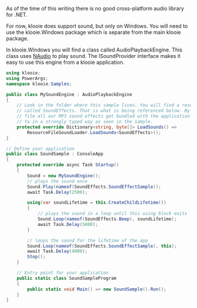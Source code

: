 ﻿As of the time of this writing there is no good cross-platform audio library for .NET. 

For now, klooie does support sound, but only on Windows. You will need to use the klooie.Windows package which is separate from the main klooie package.

In klooie.Windows you will find a class called AudioPlaybackEngine. This class uses [NAudio](https://github.com/naudio/NAudio) to play sound. The ISoundProvider interface makes it easy to use this engine from a klooie application.

```cs
using klooie;
using PowerArgs;
namespace klooie.Samples;

public class MySoundEngine : AudioPlaybackEngine
{
    // Look in the folder where this sample lives. You will find a resource file
    // called SoundEffects. That is what is being referenced below. By using a resource
    // file all our MP3 sound effects get bundled with the application and can be referred
    // to in a strongly typed way as seen in the sample. 
    protected override Dictionary<string, byte[]> LoadSounds() => 
        ResourceFileSoundLoader.LoadSounds<SoundEffects>();
}

// Define your application
public class SoundSample : ConsoleApp
{
    protected override async Task Startup()
    {
        Sound = new MySoundEngine();
        // plays the sound once
        Sound.Play(nameof(SoundEffects.SoundEffectSample));
        await Task.Delay(2500);

        using(var soundLifetime = this.CreateChildLifetime())
        {
            // plays the sound in a loop until this using block exits
            Sound.Loop(nameof(SoundEffects.Beep), soundLifetime);
            await Task.Delay(5000);
        }

        // loops the sound for the lifetime of the app
        Sound.Loop(nameof(SoundEffects.SoundEffectSample), this);
        await Task.Delay(4000);
        Stop();
    }

    // Entry point for your application
    public static class SoundSampleProgram
    {
        public static void Main() => new SoundSample().Run();
    }
}

```
